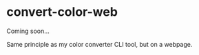 # convert-color-web

Coming soon...

Same principle as my color converter CLI tool, but on a webpage.
